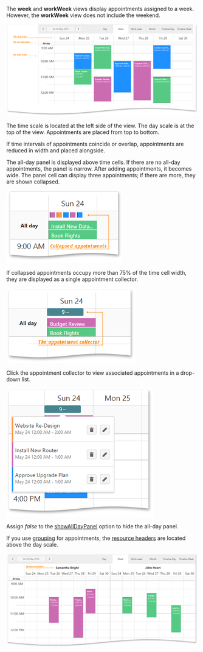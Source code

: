 The **week** and **workWeek** views display appointments assigned to a week. However, the **workWeek** view does not include the weekend. 

![Week View](/images/UiWidgets/Scheduler_Week_View.png)

The time scale is located at the left side of the view. The day scale is at the top of the view. Appointments are placed from top to bottom.

If time intervals of appointments coincide or overlap, appointments are reduced in width and placed alongside.

The all-day panel is displayed above time cells. If there are no all-day appointments, the panel is narrow. After adding appointments, it becomes wide. The panel cell can display three appointments; if there are more, they are shown collapsed. 

![Collapsed appointments](/images/UiWidgets/Scheduler_Week_Collapsed_Appointments.png)

If collapsed appointments occupy more than 75% of the time cell width, they are displayed as a single appointment collector. 

![Appointment Collector](/images/UiWidgets/Scheduler_Week_Appointment_Collector.png)

Click the appointment collector to view associated appointments in a drop-down list. 

![Drop-down List of Appointments](/images/UiWidgets/Scheduler_Week_DropDown_List.png)

Assign *false* to the [showAllDayPanel](/api-reference/10%20UI%20Widgets/dxScheduler/1%20Configuration/showAllDayPanel.md '/Documentation/ApiReference/UI_Widgets/dxScheduler/Configuration/#showAllDayPanel') option to hide the all-day panel. 

If you use [grouping](/concepts/10%20UI%20Widgets/72%20Scheduler/40%20Resources/030%20Group%20Appointments%20by%20Resources.md '/Documentation/Guide/UI_Widgets/Scheduler/Resources/#Group_Appointments_by_Resources') for appointments, the [resource headers](/concepts/10%20UI%20Widgets/72%20Scheduler/10%20Visual%20Elements/040%20Resource%20Headers.md '/Documentation/Guide/UI_Widgets/Scheduler/Visual_Elements/#Resource_Headers') are located above the day scale.

![Resource Headers](/images/UiWidgets/Scheduler_Week_Resource_Headers.png)
